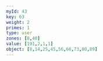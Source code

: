 ```yaml
---
myId: 43
key: 63
weight: 2
primes: 1
type: user
zones: [8,40]
value: [191,2,1,1]
object: [8,14,25,45,56,66,73,80,89]
---
```

